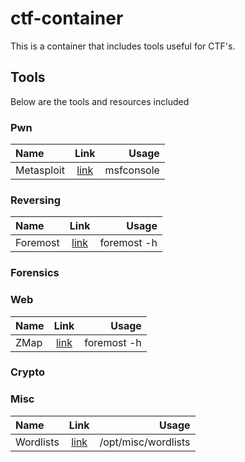 # ctf-container

This is a container that includes tools useful for CTF's.

## Tools

Below are the tools and resources included

### Pwn

| Name       |                Link                 |      Usage |
| :--------- | :---------------------------------: | ---------: |
| Metasploit | [link](https://www.metasploit.com/) | msfconsole |

### Reversing

| Name     |                     Link                     |       Usage |
| :------- | :------------------------------------------: | ----------: |
| Foremost | [link](https://www.kali.org/tools/foremost/) | foremost -h |

### Forensics

### Web

| Name |                 Link                 |       Usage |
| :--- | :----------------------------------: | ----------: |
| ZMap | [link](https://github.com/zmap/zmap) | foremost -h |

### Crypto

### Misc

| Name      |                      Link                      |               Usage |
| :-------- | :--------------------------------------------: | ------------------: |
| Wordlists | [link](https://github.com/kkrypt0nn/wordlists) | /opt/misc/wordlists |
